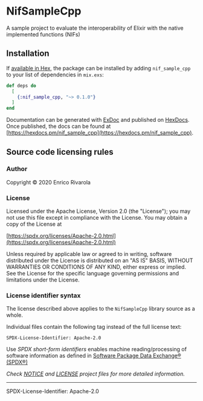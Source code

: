 # NifSampleCpp

A sample project to evaluate the interoperability of Elixir with the native implemented functions (NIFs)


## Installation

If [available in Hex](https://hex.pm/docs/publish), the package can be installed
by adding `nif_sample_cpp` to your list of dependencies in `mix.exs`:

```elixir
def deps do
  [
    {:nif_sample_cpp, "~> 0.1.0"}
  ]
end
```

Documentation can be generated with [ExDoc](https://github.com/elixir-lang/ex_doc)
and published on [HexDocs](https://hexdocs.pm). Once published, the docs can
be found at [https://hexdocs.pm/nif_sample_cpp](https://hexdocs.pm/nif_sample_cpp).


## Source code licensing rules

### Author

Copyright © 2020 Enrico Rivarola

### License

Licensed under the Apache License, Version 2.0 (the "License");
you may not use this file except in compliance with the License.
You may obtain a copy of the License at

[https://spdx.org/licenses/Apache-2.0.html](https://spdx.org/licenses/Apache-2.0.html)

Unless required by applicable law or agreed to in writing, software
distributed under the License is distributed on an "AS IS" BASIS,
WITHOUT WARRANTIES OR CONDITIONS OF ANY KIND, either express or implied.
See the License for the specific language governing permissions and
limitations under the License.


### License identifier syntax

The license described above applies to the `NifSampleCpp` library source as a whole.

Individual files contain the following tag instead of the full license text:

`SPDX-License-Identifier: Apache-2.0`

Use *SPDX short-form identifiers* enables machine reading/processing of software information as defined in [Software Package Data Exchange® (SPDX®)](https://spdx.org)


*Check [NOTICE](NOTICE) and [LICENSE](LICENSE) project files for more detailed information.*

---


SPDX-License-Identifier: Apache-2.0
